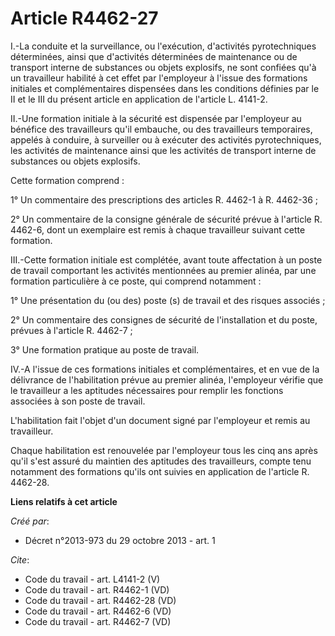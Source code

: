 # Article R4462-27

I.-La conduite et la surveillance, ou l'exécution, d'activités pyrotechniques déterminées, ainsi que d'activités déterminées
de maintenance ou de transport interne de substances ou objets explosifs, ne sont confiées qu'à un travailleur habilité à cet
effet par l'employeur à l'issue des formations initiales et complémentaires dispensées dans les conditions définies par le II
et le III du présent article en application de l'article L. 4141-2. 

II.-Une formation initiale à la sécurité est dispensée par l'employeur au bénéfice des travailleurs qu'il embauche, ou des
travailleurs temporaires, appelés à conduire, à surveiller ou à exécuter des activités pyrotechniques, les activités de
maintenance ainsi que les activités de transport interne de substances ou objets explosifs. 

Cette formation comprend : 

1° Un commentaire des prescriptions des articles R. 4462-1 à R. 4462-36 ; 

2° Un commentaire de la consigne générale de sécurité prévue à l'article R. 4462-6, dont un exemplaire est remis à chaque
travailleur suivant cette formation. 

III.-Cette formation initiale est complétée, avant toute affectation à un poste de travail comportant les activités
mentionnées au premier alinéa, par une formation particulière à ce poste, qui comprend notamment : 

1° Une présentation du (ou des) poste (s) de travail et des risques associés ; 

2° Un commentaire des consignes de sécurité de l'installation et du poste, prévues à l'article R. 4462-7 ; 

3° Une formation pratique au poste de travail. 

IV.-A l'issue de ces formations initiales et complémentaires, et en vue de la délivrance de l'habilitation prévue au premier
alinéa, l'employeur vérifie que le travailleur a les aptitudes nécessaires pour remplir les fonctions associées à son poste
de travail. 

L'habilitation fait l'objet d'un document signé par l'employeur et remis au travailleur. 

Chaque habilitation est renouvelée par l'employeur tous les cinq ans après qu'il s'est assuré du maintien des aptitudes des
travailleurs, compte tenu notamment des formations qu'ils ont suivies en application de l'article R. 4462-28.

**Liens relatifs à cet article**

_Créé par_:

  - Décret n°2013-973 du 29 octobre 2013 - art. 1

_Cite_:

  - Code du travail - art. L4141-2 (V)
  - Code du travail - art. R4462-1 (VD)
  - Code du travail - art. R4462-28 (VD)
  - Code du travail - art. R4462-6 (VD)
  - Code du travail - art. R4462-7 (VD)

